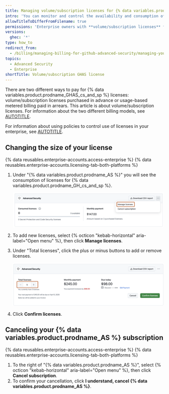 ```yaml
---
title: Managing volume/subscription licenses for {% data variables.product.prodname_AS %}
intro: 'You can monitor and control the availability and consumption of licenses for {% data variables.product.prodname_AS %} in repositories in your enterprise.'
allowTitleToDifferFromFilename: true
permissions: 'Enterprise owners with **volume/subscription licenses** for {% data variables.product.prodname_AS %}. </br>For metered usage on the new platform, see [AUTOTITLE](/billing/using-the-new-billing-platform/preventing-overspending).'
versions:
  ghec: '*'
type: how_to
redirect_from:
  - /billing/managing-billing-for-github-advanced-security/managing-your-github-advanced-security-licensing
topics:
  - Advanced Security
  - Enterprise
shortTitle: Volume/subscription GHAS license
---
```


There are two different ways to pay for {% data variables.product.prodname_GHAS_cs_and_sp %} licenses: volume/subscription licenses purchased in advance or usage-based metered billing paid in arrears. This article is about volume/subscription licenses. For information about the two different billing models, see [AUTOTITLE](/billing/managing-billing-for-your-products/managing-billing-for-github-advanced-security/about-billing-for-github-advanced-security).

For information about using policies to control use of licenses in your enterprise, see [AUTOTITLE](/admin/policies/enforcing-policies-for-your-enterprise/enforcing-policies-for-advanced-security-in-your-enterprise).

## Changing the size of your license

{% data reusables.enterprise-accounts.access-enterprise %}
{% data reusables.enterprise-accounts.licensing-tab-both-platforms %}
1. Under "{% data variables.product.prodname_AS %}" you will see the consumption of licenses for {% data variables.product.prodname_GH_cs_and_sp %}.

   ![Screenshot of the {% data variables.product.prodname_AS %} licensing screen. The "Manage licenses" button is outlined in orange.](/assets/images/help/enterprises/ghas-licenses-dropdown.png)

1. To add new licenses, select {% octicon "kebab-horizontal" aria-label="Open menu" %}, then click **Manage licenses**.
1. Under "Total licenses", click the plus or minus buttons to add or remove licenses.

   ![Screenshot of the {% data variables.product.prodname_AS %} license screen. A text box with the number 5, with a minus and a plus button, are outlined in orange.](/assets/images/help/enterprises/ghas-add-licenses.png)

1. Click **Confirm licenses**.

## Canceling your {% data variables.product.prodname_AS %} subscription

{% data reusables.enterprise-accounts.access-enterprise %}
{% data reusables.enterprise-accounts.licensing-tab-both-platforms %}
1. To the right of "{% data variables.product.prodname_AS %}", select {% octicon "kebab-horizontal" aria-label="Open menu" %}, then click **Cancel subscription**.
1. To confirm your cancellation, click **I understand, cancel {% data variables.product.prodname_AS %}**.
